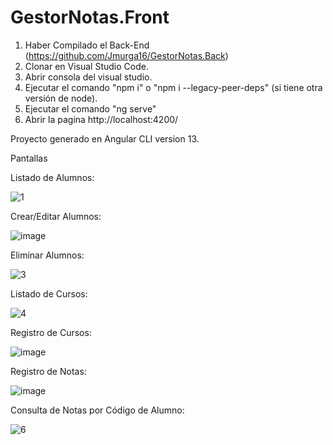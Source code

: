 # GestorNotas.Front

1. Haber Compilado el Back-End (https://github.com/Jmurga16/GestorNotas.Back)
2. Clonar en Visual Studio Code.
3. Abrir consola del visual studio.
4. Ejecutar el comando "npm i" o "npm i --legacy-peer-deps" (si tiene otra versión de node).
5. Ejecutar el comando "ng serve"
6. Abrir la pagina http://localhost:4200/

Proyecto generado en Angular CLI version 13.

Pantallas

Listado de Alumnos:

![1](https://user-images.githubusercontent.com/58633633/195157285-0ada9fee-735a-4c28-806a-479f95b05eeb.png)

Crear/Editar Alumnos:

![image](https://user-images.githubusercontent.com/58633633/195202325-202f6da5-33ce-48f7-acbc-ee717a94ede7.png)

Eliminar Alumnos:

![3](https://user-images.githubusercontent.com/58633633/195157311-e841ef84-9a40-48a5-81b5-77d46fbb7161.png)

Listado de Cursos:

![4](https://user-images.githubusercontent.com/58633633/195157332-df551a67-2b30-4242-9307-74d689fe9277.png)

Registro de Cursos:

![image](https://user-images.githubusercontent.com/58633633/195202377-979ded35-1bfa-4e9b-8a6e-a172f505ff89.png)

Registro de Notas:

![image](https://user-images.githubusercontent.com/58633633/195202234-d366d144-513b-4cb1-bd4d-a6a0d9182f07.png)

Consulta de Notas por Código de Alumno:

![6](https://user-images.githubusercontent.com/58633633/195157347-4a430cde-5986-472b-8984-0e6d1af2547a.png)


